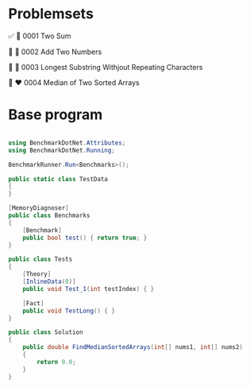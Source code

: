 
# Problemsets

:white_check_mark: :green_heart: 0001 Two Sum

:black_square_button: :yellow_heart: 0002 Add Two Numbers

:black_square_button: :yellow_heart: 0003 Longest Substring Withjout Repeating Characters

:black_square_button: :heart: 0004 Median of Two Sorted Arrays

# Base program

```csharp

using BenchmarkDotNet.Attributes;
using BenchmarkDotNet.Running;

BenchmarkRunner.Run<Benchmarks>();

public static class TestData
{
}

[MemoryDiagnoser]
public class Benchmarks
{
    [Benchmark]
    public bool test() { return true; }
}

public class Tests
{
    [Theory]
    [InlineData(0)]
    public void Test_1(int testIndex) { }

    [Fact]
    public void TestLong() { }
}

public class Solution
{
    public double FindMedianSortedArrays(int[] nums1, int[] nums2)
    {
        return 0.0;
    }
}

```